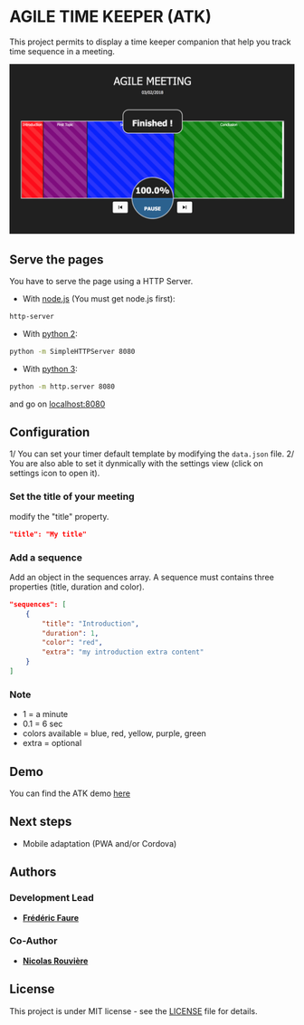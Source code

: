 # AGILE TIME KEEPER (ATK)

This project permits to display a time keeper companion that help you track time sequence in a meeting.

![ATK screen](assets/images/atk_screenshot.png)

## Serve the pages

You have to serve the page using a HTTP Server.

* With [node.js](https://www.npmjs.com/package/http-server) (You must get node.js first):

```bash
http-server
```

* With [python 2](https://docs.python.org/2/library/simplehttpserver.html):

```bash
python -m SimpleHTTPServer 8080
```

* With [python 3](https://docs.python.org/2/library/simplehttpserver.html):

```bash
python -m http.server 8080
```

and go on [localhost:8080](http://localhost:8080)

## Configuration

1/ You can set your timer default template by modifying the `data.json` file.
2/ You are also able to set it dynmically with the settings view (click on settings icon to open it).

### Set the title of your meeting

modify the "title" property.

```json
"title": "My title"
```

### Add a sequence

Add an object in the sequences array.
A sequence must contains three properties (title, duration and color).

```json
"sequences": [
    {
        "title": "Introduction",
        "duration": 1,
        "color": "red",
        "extra": "my introduction extra content"
    }
]
```

### Note

* 1 = a minute
* 0.1 = 6 sec
* colors available = blue, red, yellow, purple, green
* extra = optional

## Demo

You can find the ATK demo [here](https://zolenas.github.io/agile-time-keeper/)

## Next steps

* Mobile adaptation (PWA and/or Cordova)

## Authors

### Development Lead

* [**Frédéric Faure**](mailto:frederik.faure@gmail.com)

### Co-Author

* [**Nicolas Rouvière**](mailto:zesk06@gmail.com)

## License

This project is under MIT license - see the [LICENSE](LICENSE.md) file for details.
